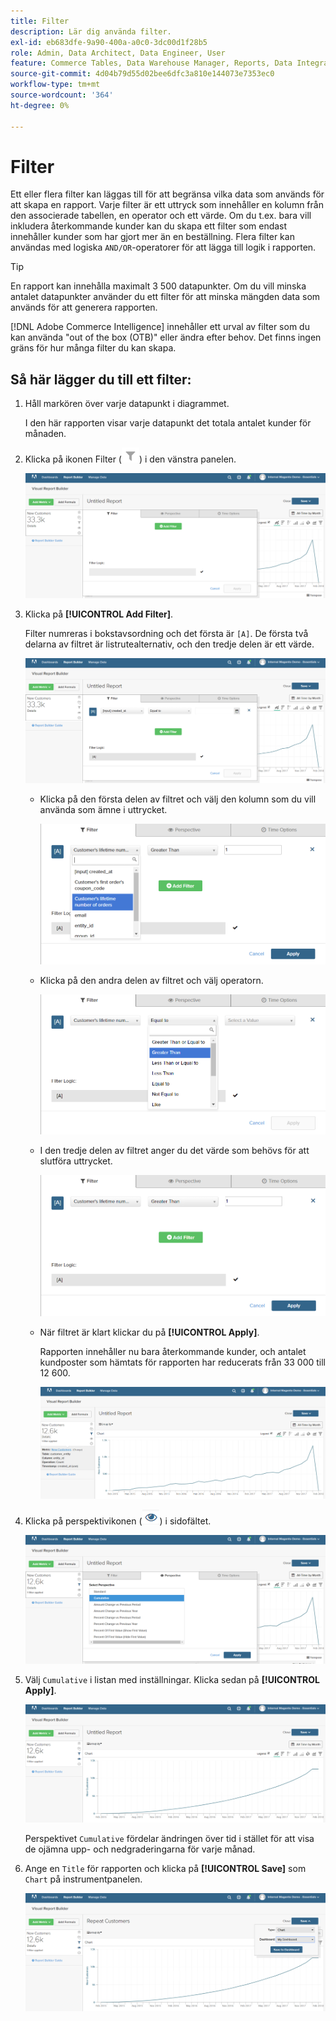 ```yaml
---
title: Filter
description: Lär dig använda filter.
exl-id: eb683dfe-9a90-400a-a0c0-3dc00d1f28b5
role: Admin, Data Architect, Data Engineer, User
feature: Commerce Tables, Data Warehouse Manager, Reports, Data Integration
source-git-commit: 4d04b79d55d02bee6dfc3a810e144073e7353ec0
workflow-type: tm+mt
source-wordcount: '364'
ht-degree: 0%

---
```


# Filter

Ett eller flera filter kan läggas till för att begränsa vilka data som används för att skapa en rapport. Varje filter är ett uttryck som innehåller en kolumn från den associerade tabellen, en operator och ett värde. Om du t.ex. bara vill inkludera återkommande kunder kan du skapa ett filter som endast innehåller kunder som har gjort mer än en beställning. Flera filter kan användas med logiska `AND/OR`-operatorer för att lägga till logik i rapporten.

>[!TIP]
>
>En rapport kan innehålla maximalt 3 500 datapunkter. Om du vill minska antalet datapunkter använder du ett filter för att minska mängden data som används för att generera rapporten.

[!DNL Adobe Commerce Intelligence] innehåller ett urval av filter som du kan använda &quot;out of the box (OTB)&quot; eller ändra efter behov. Det finns ingen gräns för hur många filter du kan skapa.

## Så här lägger du till ett filter:

1. Håll markören över varje datapunkt i diagrammet.

   I den här rapporten visar varje datapunkt det totala antalet kunder för månaden.

1. Klicka på ikonen Filter (![ikonen Filter](../../assets/magento-bi-btn-filter.png)) i den vänstra panelen.

   ![Lägg till filter](../../assets/magento-bi-report-builder-filter-add.png)

1. Klicka på **[!UICONTROL Add Filter]**.

   Filter numreras i bokstavsordning och det första är `[A]`. De första två delarna av filtret är listrutealternativ, och den tredje delen är ett värde.

   ![Filtergränssnittet visar alternativet Lägg till filter](../../assets/magento-bi-report-builder-filter-add-a.png)

   * Klicka på den första delen av filtret och välj den kolumn som du vill använda som ämne i uttrycket.

     ![Välj första delen av filtret](../../assets/magento-bi-report-builder-filter-part1.png)

   * Klicka på den andra delen av filtret och välj operatorn.

     ![Välj operator](../../assets/magento-bi-report-builder-filter-part2.png)

   * I den tredje delen av filtret anger du det värde som behövs för att slutföra uttrycket.

     ![Ange värdet](../../assets/magento-bi-report-builder-filter-part3.png)

   * När filtret är klart klickar du på **[!UICONTROL Apply]**.

     Rapporten innehåller nu bara återkommande kunder, och antalet kundposter som hämtats för rapporten har reducerats från 33 000 till 12 600.

     ![Filtrerad rapport](../../assets/magento-bi-report-builder-filter-report.png)<!--{: .zoom}-->

1. Klicka på perspektivikonen (![Perspektivikon](../../assets/magento-bi-btn-perspective.png)) i sidofältet.

   ![Perspektiv](../../assets/magento-bi-report-builder-filter-perspective.png)<!--{: .zoom}-->

1. Välj `Cumulative` i listan med inställningar. Klicka sedan på **[!UICONTROL Apply]**.

   ![Kumulativt perspektiv](../../assets/magento-bi-report-builder-filter-perspective-cumulative.png)

   Perspektivet `Cumulative` fördelar ändringen över tid i stället för att visa de ojämna upp- och nedgraderingarna för varje månad.

1. Ange en `Title` för rapporten och klicka på **[!UICONTROL Save]** som `Chart` på instrumentpanelen.

   ![Spara på instrumentpanelen](../../assets/magento-bi-report-builder-filter-perspective-cumulative-save.png)
